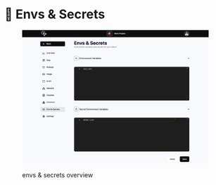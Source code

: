 # 🔐 Envs & Secrets



<figure><img src="../.gitbook/assets/image (18).png" alt=""><figcaption><p>envs &#x26; secrets overview</p></figcaption></figure>

